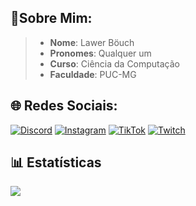 ## 🌟Sobre Mim:
> - **Nome**: Lawer Böuch
> - **Pronomes**: Qualquer um
> - **Curso**: Ciência da Computação
> - **Faculdade**: PUC-MG

## 🌐 Redes Sociais:
[![Discord](https://img.shields.io/badge/Discord-%237289DA.svg?logo=discord&logoColor=white)](https://discordapp.com/users/529652626103599105) [![Instagram](https://img.shields.io/badge/Instagram-%23E4405F.svg?logo=Instagram&logoColor=white)](https://instagram.com/lawer.bouch) [![TikTok](https://img.shields.io/badge/TikTok-%23000000.svg?logo=TikTok&logoColor=white)](https://tiktok.com/@laaawer) [![Twitch](https://img.shields.io/badge/Twitch-%239146FF.svg?logo=Twitch&logoColor=white)](https://twitch.tv/laaawer)

## 📊 Estatísticas

![](https://github-readme-stats.vercel.app/api/top-langs/?username=la-wer&theme=dark&hide_border=false&include_all_commits=false&count_private=false&layout=compact)

